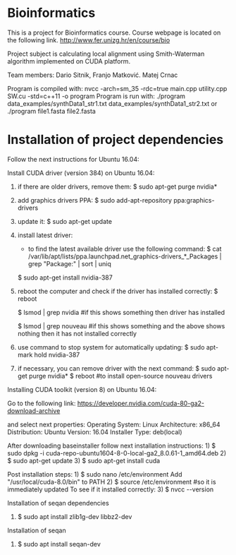 # Bioinformatics

This is a project for Bioinformatics course.
Course webpage is located on the following link.
http://www.fer.unizg.hr/en/course/bio

Project subject is calculating local alignment using Smith-Waterman algorithm implemented on CUDA platform.


Team members: Dario Sitnik, Franjo Matković. Matej Crnac

Program is compiled with:
    nvcc -arch=sm_35 -rdc=true main.cpp utility.cpp SW.cu -std=c++11 -o program
Program is run with:
	./program data_examples/synthData1_str1.txt data_examples/synthData1_str2.txt
or
	./program file1.fasta file2.fasta

# Installation of project dependencies

Follow the next instructions for Ubuntu 16.04:

Install CUDA driver (version 384) on Ubuntu 16.04:

1) if there are older drivers, remove them:
	$ sudo apt-get purge nvidia* 

2) add graphics drivers PPA:
	$ sudo add-apt-repository ppa:graphics-drivers

3) update it:
	$ sudo apt-get update

4) install latest driver:
	- to find the latest available driver use the following command:
	$ cat /var/lib/apt/lists/ppa.launchpad.net_graphics-drivers_*_Packages | grep "Package:" | sort | uniq
	
	$ sudo apt-get install nvidia-387

5) reboot the computer and check if the driver has installed correctly:
	$ reboot
    
	$ lsmod | grep nvidia #if this shows something then driver has installed

	$ lsmod | grep nouveau #if this shows something and the above shows nothing then it has not installed correctly

6) use command to stop system for automatically updating:
	$ sudo apt-mark hold nvidia-387

7) if necessary, you can remove driver with the next command:
	$ sudo apt-get purge nvidia*
	$ reboot #to install open-source nouveau drivers

Installing CUDA toolkit (version 8) on Ubuntu 16.04:

Go to the following link:
https://developer.nvidia.com/cuda-80-ga2-download-archive

and select next properties:
	Operating System: Linux
	Architecture: x86_64
	Distribution: Ubuntu
	Version: 16.04
	Installer Type: deb(local)

After downloading baseinstaller follow next installation instructions:
	1) $ sudo dpkg -i cuda-repo-ubuntu1604-8-0-local-ga2_8.0.61-1_amd64.deb
	2) $ sudo apt-get update
	3) $ sudo apt-get install cuda

Post installation steps:
	1) $ sudo nano /etc/environment
	Add "/usr/local/cuda-8.0/bin" to PATH
	2) $ source /etc/environment  #so it is immediately updated
	To see if it installed correctly:
	3) $ nvcc --version

Installation of seqan dependencies

1) $ sudo apt install zlib1g-dev libbz2-dev

Installation of seqan

1) $ sudo apt install seqan-dev


